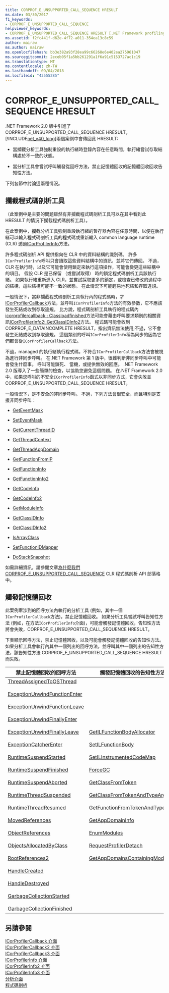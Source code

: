 ```yaml
---
title: CORPROF_E_UNSUPPORTED_CALL_SEQUENCE HRESULT
ms.date: 03/30/2017
f1_keywords:
- CORPROF_E_UNSUPPORTED_CALL_SEQUENCE
helpviewer_keywords:
- CORPROF_E_UNSUPPORTED_CALL_SEQUENCE HRESULT [.NET Framework profiling]
ms.assetid: f2fc441f-d62e-4f72-a011-354ea13c8c59
author: mairaw
ms.author: mairaw
ms.openlocfilehash: bb3e382a93f28ea99c66268e6e402ea275961047
ms.sourcegitcommit: 2eceb05f1a5bb261291a1f6a91c5153727ac1c19
ms.translationtype: MT
ms.contentlocale: zh-TW
ms.lasthandoff: 09/04/2018
ms.locfileid: "43555285"
---
```

# <a name="corprofeunsupportedcallsequence-hresult"></a>CORPROF_E_UNSUPPORTED_CALL_SEQUENCE HRESULT
.NET Framework 2.0 版中引進了 CORPROF_E_UNSUPPORTED_CALL_SEQUENCE HRESULT。 [!INCLUDE[net_v40_long](../../../../includes/net-v40-long-md.md)]兩個案例中會傳回此 HRESULT:  
  
-   當攔截分析工具強制重設的執行緒時登錄內容在任意時間，執行緒嘗試存取結構處於不一致的狀態。  
  
-   當分析工具會嘗試呼叫觸發從回呼方法，禁止記憶體回收的記憶體回收回收告知性方法。  
  
 下列各節中討論這兩種情況。  
  
## <a name="hijacking-profilers"></a>攔截程式碼剖析工具  
 （此案例中是主要的問題雖然有非攔截程式碼剖析工具可以在其中看到此 HRESULT 的情況下攔截程式碼剖析工具）。  
  
 在此案例中，攔截分析工具強制重設執行緒的暫存器內容在任意時間，以便在執行緒可以輸入程式碼剖析工具的程式碼或重新輸入 common language runtime (CLR) 透過[ICorProfilerInfo](../../../../docs/framework/unmanaged-api/profiling/icorprofilerinfo-interface.md)方法。  
  
 許多程式碼剖析 API 提供指向在 CLR 中的資料結構的識別碼。 許多`ICorProfilerInfo`呼叫只會讀取這些資料結構中的資訊，並將它們傳回。 不過，CLR 在執行時，以及它可能會使用鎖定來執行這項操作，可能會變更這些結構中的項目。 假設 CLR 是已保留 （或嘗試取得） 時的鎖定程式碼剖析工具該執行緒。 如果執行緒重新進入 CLR，並嘗試採取更多的鎖定，或檢查已修改的過程中的結構，這些結構可能不一致的狀態。 在此情況下可能輕易地死結和存取違規。  
  
 一般情況下，當非攔截程式碼剖析工具執行內的程式碼時，才[ICorProfilerCallback](../../../../docs/framework/unmanaged-api/profiling/icorprofilercallback-interface.md)方法，並呼叫`ICorProfilerInfo`方法的有效參數，它不應該發生死結或收到存取違規。 比方說，程式碼剖析工具執行的程式碼內[icorprofilercallback:: Classloadfinished](../../../../docs/framework/unmanaged-api/profiling/icorprofilercallback-classloadfinished-method.md)方法可能會藉由呼叫要求類別的相關資訊[ICorProfilerInfo2::GetClassIDInfo2](../../../../docs/framework/unmanaged-api/profiling/icorprofilerinfo2-getclassidinfo2-method.md)方法。 程式碼可能會收到 CORPROF_E_DATAINCOMPLETE HRESULT，指出資訊無法使用;不過，它不會發生死結或收到存取違規。 這個類別的呼叫`ICorProfilerInfo`稱為同步的因為它們都會從`ICorProfilerCallback`方法。  
  
 不過，managed 的執行緒執行程式碼，不符合`ICorProfilerCallback`方法會被視為進行非同步呼叫。 在.NET Framework 第 1 版中，很難判斷非同步呼叫中可能會發生什麼事。 呼叫可能鎖死、 當機，或提供無效的回應。 .NET Framework 2.0 版導入了一些簡單的檢查，以協助您避免這個問題。 在.NET Framework 2.0 中，如果您呼叫的不安全`ICorProfilerInfo`函式以非同步方式，它會失敗並 CORPROF_E_UNSUPPORTED_CALL_SEQUENCE HRESULT。  
  
 一般情況下，是不安全的非同步呼叫。 不過，下列方法會很安全，而且特別是支援非同步呼叫：  
  
-   [GetEventMask](../../../../docs/framework/unmanaged-api/profiling/icorprofilerinfo-geteventmask-method.md)  
  
-   [SetEventMask](../../../../docs/framework/unmanaged-api/profiling/icorprofilerinfo-seteventmask-method.md)  
  
-   [GetCurrentThreadID](../../../../docs/framework/unmanaged-api/profiling/icorprofilerinfo-getcurrentthreadid-method.md)  
  
-   [GetThreadContext](../../../../docs/framework/unmanaged-api/profiling/icorprofilerinfo-getthreadcontext-method.md)  
  
-   [GetThreadAppDomain](../../../../docs/framework/unmanaged-api/profiling/icorprofilerinfo2-getthreadappdomain-method.md)  
  
-   [GetFunctionFromIP](../../../../docs/framework/unmanaged-api/profiling/icorprofilerinfo-getfunctionfromip-method.md)  
  
-   [GetFunctionInfo](../../../../docs/framework/unmanaged-api/profiling/icorprofilerinfo-getfunctioninfo-method.md)  
  
-   [GetFunctionInfo2](../../../../docs/framework/unmanaged-api/profiling/icorprofilerinfo2-getfunctioninfo2-method.md)  
  
-   [GetCodeInfo](../../../../docs/framework/unmanaged-api/profiling/icorprofilerinfo-getcodeinfo-method.md)  
  
-   [GetCodeInfo2](../../../../docs/framework/unmanaged-api/profiling/icorprofilerinfo2-getcodeinfo2-method.md)  
  
-   [GetModuleInfo](../../../../docs/framework/unmanaged-api/profiling/icorprofilerinfo-getmoduleinfo-method.md)  
  
-   [GetClassIDInfo](../../../../docs/framework/unmanaged-api/profiling/icorprofilerinfo-getclassidinfo-method.md)  
  
-   [GetClassIDInfo2](../../../../docs/framework/unmanaged-api/profiling/icorprofilerinfo2-getclassidinfo2-method.md)  
  
-   [IsArrayClass](../../../../docs/framework/unmanaged-api/profiling/icorprofilerinfo-isarrayclass-method.md)  
  
-   [SetFunctionIDMapper](../../../../docs/framework/unmanaged-api/profiling/icorprofilerinfo-setfunctionidmapper-method.md)  
  
-   [DoStackSnapshot](../../../../docs/framework/unmanaged-api/profiling/icorprofilerinfo2-dostacksnapshot-method.md)  
  
 如需詳細資訊，請參閱文章[為什麼我們 CORPROF_E_UNSUPPORTED_CALL_SEQUENCE](https://go.microsoft.com/fwlink/?LinkId=169156) CLR 程式碼剖析 API 部落格中。  
  
## <a name="triggering-garbage-collections"></a>觸發記憶體回收  
 此案例牽涉到的回呼方法內執行的分析工具 (例如，其中一個`ICorProfilerCallback`方法)，禁止記憶體回收。 如果分析工具嘗試呼叫告知性方法 (例如，在方法`ICorProfilerInfo`介面)，可能會觸發記憶體回收，告知性方法將會失敗，CORPROF_E_UNSUPPORTED_CALL_SEQUENCE HRESULT。  
  
 下表顯示回呼方法，禁止記憶體回收，以及可能會觸發記憶體回收的告知性方法。 如果分析工具會執行內其中一個列出的回呼方法，並呼叫其中一個列出的告知性方法，該告知性方法 CORPROF_E_UNSUPPORTED_CALL_SEQUENCE HRESULT 而失敗。  
  
|禁止記憶體回收的回呼方法|觸發記憶體回收的告知性方法|  
|------------------------------------------------------|------------------------------------------------------------|  
|[ThreadAssignedToOSThread](../../../../docs/framework/unmanaged-api/profiling/icorprofilercallback-threadassignedtoosthread-method.md)<br /><br /> [ExceptionUnwindFunctionEnter](../../../../docs/framework/unmanaged-api/profiling/icorprofilercallback-exceptionunwindfunctionenter-method.md)<br /><br /> [ExceptionUnwindFunctionLeave](../../../../docs/framework/unmanaged-api/profiling/icorprofilercallback-exceptionunwindfunctionleave-method.md)<br /><br /> [ExceptionUnwindFinallyEnter](../../../../docs/framework/unmanaged-api/profiling/icorprofilercallback-exceptionunwindfinallyenter-method.md)<br /><br /> [ExceptionUnwindFinallyLeave](../../../../docs/framework/unmanaged-api/profiling/icorprofilercallback-exceptionunwindfinallyleave-method.md)<br /><br /> [ExceptionCatcherEnter](../../../../docs/framework/unmanaged-api/profiling/icorprofilercallback-exceptioncatcherenter-method.md)<br /><br /> [RuntimeSuspendStarted](../../../../docs/framework/unmanaged-api/profiling/icorprofilercallback-runtimesuspendstarted-method.md)<br /><br /> [RuntimeSuspendFinished](../../../../docs/framework/unmanaged-api/profiling/icorprofilercallback-runtimesuspendfinished-method.md)<br /><br /> [RuntimeSuspendAborted](../../../../docs/framework/unmanaged-api/profiling/icorprofilercallback-runtimesuspendaborted-method.md)<br /><br /> [RuntimeThreadSuspended](../../../../docs/framework/unmanaged-api/profiling/icorprofilercallback-runtimethreadsuspended-method.md)<br /><br /> [RuntimeThreadResumed](../../../../docs/framework/unmanaged-api/profiling/icorprofilercallback-runtimethreadresumed-method.md)<br /><br /> [MovedReferences](../../../../docs/framework/unmanaged-api/profiling/icorprofilercallback-movedreferences-method.md)<br /><br /> [ObjectReferences](../../../../docs/framework/unmanaged-api/profiling/icorprofilercallback-objectreferences-method.md)<br /><br /> [ObjectsAllocatedByClass](../../../../docs/framework/unmanaged-api/profiling/icorprofilercallback-objectsallocatedbyclass-method.md)<br /><br /> [RootReferences2](../../../../docs/framework/unmanaged-api/profiling/icorprofilercallback-rootreferences-method.md)<br /><br /> [HandleCreated](../../../../docs/framework/unmanaged-api/profiling/icorprofilercallback2-handlecreated-method.md)<br /><br /> [HandleDestroyed](../../../../docs/framework/unmanaged-api/profiling/icorprofilercallback2-handledestroyed-method.md)<br /><br /> [GarbageCollectionStarted](../../../../docs/framework/unmanaged-api/profiling/icorprofilercallback2-garbagecollectionstarted-method.md)<br /><br /> [GarbageCollectionFinished](../../../../docs/framework/unmanaged-api/profiling/icorprofilercallback2-garbagecollectionfinished-method.md)|[GetILFunctionBodyAllocator](../../../../docs/framework/unmanaged-api/profiling/icorprofilerinfo-getilfunctionbodyallocator-method.md)<br /><br /> [SetILFunctionBody](../../../../docs/framework/unmanaged-api/profiling/icorprofilerinfo-setilfunctionbody-method.md)<br /><br /> [SetILInstrumentedCodeMap](../../../../docs/framework/unmanaged-api/profiling/icorprofilerinfo-setilinstrumentedcodemap-method.md)<br /><br /> [ForceGC](../../../../docs/framework/unmanaged-api/profiling/icorprofilerinfo-forcegc-method.md)<br /><br /> [GetClassFromToken](../../../../docs/framework/unmanaged-api/profiling/icorprofilerinfo-getclassfromtoken-method.md)<br /><br /> [GetClassFromTokenAndTypeArgs](../../../../docs/framework/unmanaged-api/profiling/icorprofilerinfo2-getclassfromtokenandtypeargs-method.md)<br /><br /> [GetFunctionFromTokenAndTypeArgs](../../../../docs/framework/unmanaged-api/profiling/icorprofilerinfo2-getfunctionfromtokenandtypeargs-method.md)<br /><br /> [GetAppDomainInfo](../../../../docs/framework/unmanaged-api/profiling/icorprofilerinfo-getappdomaininfo-method.md)<br /><br /> [EnumModules](../../../../docs/framework/unmanaged-api/profiling/icorprofilerinfo3-enummodules-method.md)<br /><br /> [RequestProfilerDetach](../../../../docs/framework/unmanaged-api/profiling/icorprofilerinfo3-requestprofilerdetach-method.md)<br /><br /> [GetAppDomainsContainingModule](../../../../docs/framework/unmanaged-api/profiling/icorprofilerinfo3-getappdomainscontainingmodule-method.md)|  
  
## <a name="see-also"></a>另請參閱  
 [ICorProfilerCallback 介面](../../../../docs/framework/unmanaged-api/profiling/icorprofilercallback-interface.md)  
 [ICorProfilerCallback2 介面](../../../../docs/framework/unmanaged-api/profiling/icorprofilercallback2-interface.md)  
 [ICorProfilerCallback3 介面](../../../../docs/framework/unmanaged-api/profiling/icorprofilercallback3-interface.md)  
 [ICorProfilerInfo 介面](../../../../docs/framework/unmanaged-api/profiling/icorprofilerinfo-interface.md)  
 [ICorProfilerInfo2 介面](../../../../docs/framework/unmanaged-api/profiling/icorprofilerinfo2-interface.md)  
 [ICorProfilerInfo3 介面](../../../../docs/framework/unmanaged-api/profiling/icorprofilerinfo3-interface.md)  
 [分析介面](../../../../docs/framework/unmanaged-api/profiling/profiling-interfaces.md)  
 [程式碼剖析](../../../../docs/framework/unmanaged-api/profiling/index.md)

